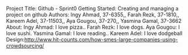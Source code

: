 Project Title: Github - Sprint0
Getting Started: Creating and managing a project on github
Authors: Ingy Ahmad, 37-6355,, Farah Rezk, 37-1810,, Kareem Adel, 37-11503,, Aya Gougou, 37-270,, Yasmina Gamal, 37-3662
About: Ingy Ahmad: I love pizza..
Farah Rezk: I love dogs.
Aya Gougou: I love sushi.
Yasmina Gamal: I love reading..
Kareem Adel: I love dodgeball
Design:http://www.hit-counts.com/how-smes-large-companies-using-crowdsourcing/
